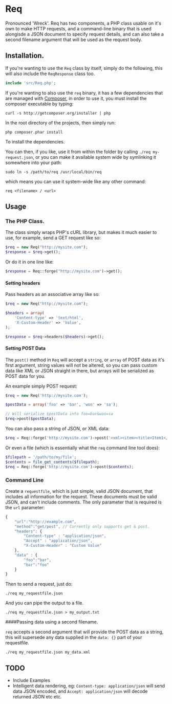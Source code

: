 # Req

Pronounced 'Wreck'. Req has two components, a PHP class usable on it's own to make HTTP requests, and a command-line binary that is used alongisde a JSON document to specify request details, and can also take a second filename argument that will be used as the request body.

## Installation.

If you're wanting to use the `Req` class by itself, simply do the following, this will also include the `ReqResponse` class too.

```php
include 'src/Req.php';
```

If you're wanting to also use the `req` binary, it has a few dependencies that are managed with [Composer](https://github.com/composer/composer), in order to use it, you must install the composer executable by typing:

```shell
curl -s http://getcomposer.org/installer | php
```

In the root directory of the projects, then simply run:

```shell
php composer.phar install
```

To install the dependencies.

You can then, if you like, use it from within the folder by calling `./req my-request.json`, or you can make it available system wide by symlinking it somewhere into your path:

```shell
sudo ln -s /path/to/req /usr/local/bin/req
```

which means you can use it system-wide like any other command:

```shell
req <filename> / <url>
```

## Usage

### The PHP Class.

The class simply wraps PHP's cURL library, but makes it much easier to use, for example, send a GET request like so:

```php
$req = new Req("http://mysite.com");
$response = $req->get();
```

Or do it in one line like:

```php
$response = Req::forge("http://mysite.com")->get();
```

#### Setting headers

Pass headers as an associative array like so:

```php
$req = new Req("http://mysite.com");

$headers = array(
	'Content-type' => 'text/html',
	'X-Custom-Header' => 'Value',
);

$response = $req->headers($headers)->get();
```

#### Setting POST Data

The `post()` method in `Req` will accept a `string`, or `array` of POST data as it's first argument, string values will not be altered, so you can pass custom data like XML or JSON straight in there, but arrays will be serialized as POST data for you.

An example simply POST request:

```php
$req = new Req('http://mysite.com');

$postData = array('foo' => 'bar', 'woo' => 'sa');

// Will serialize $postData into foo=bar&woo=sa
$req->post($postData);
```

You can also pass a string of JSON, or XML data:

```php
$req = Req::forge('http://mysite.com')->post('<xml><item><title>Item1</title></item></xml>');
```

Or even a file (which is essentially what the `req` command line tool does):

```php
$filepath = '/path/to/my/file';
$contents = file_get_contents($filepath);
$req = Req::forge('http://mysite.com')->post($contents);
```

### Command Line

Create a `requestfile`, which is just simple, valid JSON document, that includes all information for the request. These documents must be valid JSON, and can't include comments. The only parameter that is required is the `url` parameter:

```javascript
{
	"url":"http://example.com",
	"method":"get/post", // Currently only supports get & post.
	"headers": {
		"Content-type" : "application/json",
		"Accept" : "application/json",
		"X-Custom-Header" : "Custom Value"
	},
	"data" : {
		"foo":"bar",
		"bar":"foo"
	}
}
```

Then to send a request, just do:

```shell
./req my_requestfile.json
```
And you can pipe the output to a file.

```shell
./req my_requestfile.json > my_output.txt
```

####Passing data using a second filename.

`req` accepts a second argument that will provide the POST data as a string, this will supersede any data supplied in the `data: {}` part of your requestfile.

```shell
./req my_requestfile.json my_data.xml
```

## TODO

* Include Examples
* Intelligent data rendering, eg: `Content-type: application/json` will send data JSON encoded, and `Accept: application/json` will decode returned JSON etc etc.